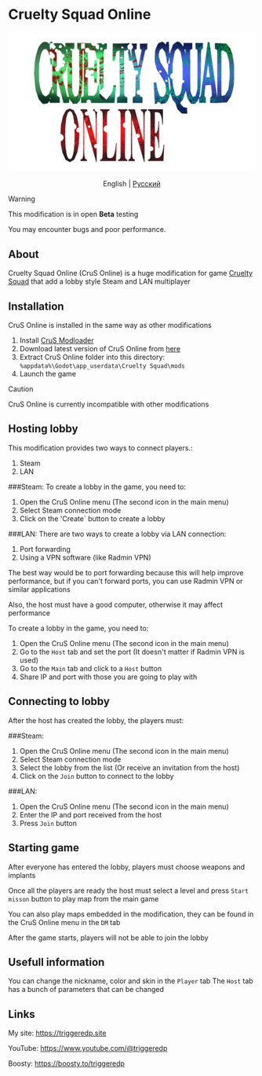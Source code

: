 # Cruelty Squad Online

<div align="center">

<img src="crus_online_logo.png" width="600" alt="Cruelty Squad Online logo">

English | [Русский](README_RU.md) 

</div>

> [!WARNING]
> This modification is in open **Beta** testing
> 
> You may encounter bugs and poor performance.

## About
Cruelty Squad Online (CruS Online) is a huge modification for game [Cruelty Squad](https://store.steampowered.com/app/1388770/Cruelty_Squad/) that add a lobby style Steam and LAN multiplayer

## Installation
CruS Online is installed in the same way as other modifications

1. Install [CruS Modloader](https://github.com/CruS-Modding-Infrastructure/crus-modloader)
2. Download latest version of CruS Online from [here](https://github.com/TriggeredP/crus-online/releases)
3. Extract CruS Online folder into this directory: `%appdata%\Godot\app_userdata\Cruelty Squad\mods`
4. Launch the game

> [!CAUTION]
> CruS Online is currently incompatible with other modifications

## Hosting lobby
This modification provides two ways to connect players.:

1. Steam
2. LAN

###Steam:
To create a lobby in the game, you need to:

1. Open the CruS Online menu (The second icon in the main menu)
2. Select Steam connection mode
3. Click on the 'Create` button to create a lobby

###LAN:
There are two ways to create a lobby via LAN connection:

1. Port forwarding
2. Using a VPN software (like Radmin VPN)

The best way would be to port forwarding because this will help improve performance, but if you can't forward ports, you can use Radmin VPN or similar applications

Also, the host must have a good computer, otherwise it may affect performance

To create a lobby in the game, you need to:

1. Open the CruS Online menu (The second icon in the main menu)
2. Go to the `Host` tab and set the port (It doesn't matter if Radmin VPN is used)
3. Go to the `Main` tab and click to a `Host` button
4. Share IP and port with those you are going to play with

## Connecting to lobby
After the host has created the lobby, the players must:

###Steam:

1. Open the CruS Online menu (The second icon in the main menu)
2. Select Steam connection mode
3. Select the lobby from the list (Or receive an invitation from the host)
4. Click on the `Join` button to connect to the lobby

###LAN:

1. Open the CruS Online menu (The second icon in the main menu)
2. Enter the IP and port received from the host
3. Press `Join` button

## Starting game
After everyone has entered the lobby, players must choose weapons and implants

Once all the players are ready the host must select a level and press `Start misson` button to play map from the main game

You can also play maps embedded in the modification, they can be found in the CruS Online menu in the `DM` tab

After the game starts, players will not be able to join the lobby

## Usefull information

You can change the nickname, color and skin in the `Player` tab
The `Host` tab has a bunch of parameters that can be changed

## Links
My site: https://triggeredp.site

YouTube: https://www.youtube.com/@triggeredp

Boosty: https://boosty.to/triggeredp
